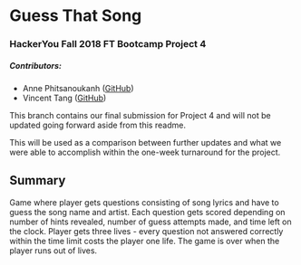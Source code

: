 # Guess That Song
### HackerYou Fall 2018 FT Bootcamp Project 4
##### Contributors:
- Anne Phitsanoukanh ([GitHub](github.com/annephits))
- Vincent Tang ([GitHub](github.com/vwstang))

This branch contains our final submission for Project 4 and will not be updated going forward aside from this readme.

This will be used as a comparison between further updates and what we were able to accomplish within the one-week turnaround for the project.

## Summary
Game where player gets questions consisting of song lyrics and have to guess the song name and artist.
Each question gets scored depending on number of hints revealed, number of guess attempts made, and time left on the clock.
Player gets three lives - every question not answered correctly within the time limit costs the player one life.
The game is over when the player runs out of lives.
